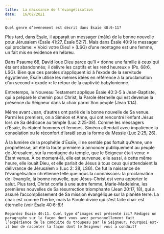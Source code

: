 ```yaml
---
title:  La naissance de l’évangélisation
date:   16/02/2021
---
```


`Quel genre d’évènement est décrit dans Ésaïe 40:9-11?`

Plus tard, dans Ésaïe, il apparait un messager (mâle) de la bonne nouvelle pour Jérusalem (Ésaïe 41:27, Ésaïe 52:7). Mais dans Ésaïe 40:9 le messager qui proclame: « Voici votre Dieu! » (LSG) d’une montagne est une femme, un fait mis en évidence en hébreu.

Dans Psaume 68, David loue Dieu parce qu’Il « donne une famille à ceux qui étaient abandonnés; il délivre les captifs et les rend heureux » (Ps. 68:6, LSG). Bien que ces paroles s’appliquent ici à l’exode de la servitude égyptienne, Ésaïe utilise les mêmes idées en référence à la proclamation d’un second « exode »: le retour de la captivité babylonienne.

Entretemps, le Nouveau Testament applique Ésaïe 40:3-5 à Jean-Baptiste, qui a préparé le chemin pour Christ, la Parole éternelle qui est devenue la présence du Seigneur dans la chair parmi Son peuple (Jean 1:14).

Même avant Jean, d’autres ont parlé de la bonne nouvelle de Sa venue. Parmi les premiers, on a Siméon et Anne, qui ont rencontré l’enfant Jésus lors de Sa dédicace au temple (Luc 2:25-38). Comme les messagers d’Ésaïe, ils étaient hommes et femmes. Siméon attendait avec impatience la consolation ou le réconfort d’Israël sous la forme du Messie (Luc 2:25, 26).

À la lumière de la prophétie d’Ésaïe, il ne semble pas fortuit qu’Anne, une prophétesse, ait été la toute première à annoncer publiquement au peuple de Jérusalem, sur la montagne du temple, que le Seigneur était venu: « Étant venue. À ce moment-là, elle est survenue, elle aussi, à cette même heure, elle louait Dieu, et elle parlait de Jésus à tous ceux qui attendaient la délivrance de Jérusalem » (Luc 2: 38, LSG). Ce fut la naissance de l’évangélisation chrétienne telle que nous la connaissons: la proclamation de l’évangile, la bonne nouvelle, que Jésus-Christ est venu apporter le salut. Plus tard, Christ confia à une autre femme, Marie-Madeleine, les premières nouvelles de Sa résurrection triomphante (Jean 20:17, 18), qui a assuré l’accomplissement de Sa mission évangélique sur la planète terre. La chair est comme l’herbe, mais la Parole divine qui s’est faite chair est éternelle (voir Ésaïe 40:6-8)!

`Regardez Ésaïe 40:11. Quel type d’images est présenté ici? Rédigez un paragraphe sur la façon dont vous avez personnellement fait l’expérience de la conduite du troupeau par le Seigneur. Pourquoi est-il bon de raconter la façon dont le Seigneur vous a conduit?`